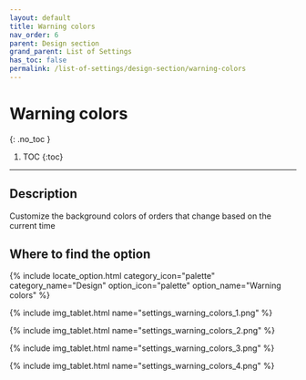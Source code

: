 ```yaml
---
layout: default
title: Warning colors
nav_order: 6
parent: Design section
grand_parent: List of Settings
has_toc: false
permalink: /list-of-settings/design-section/warning-colors
---
```


# Warning colors
{: .no_toc }

1. TOC
{:toc}

---

## Description
Customize the background colors of orders that change based on the current time

## Where to find the option
{% include locate_option.html category_icon="palette" category_name="Design" option_icon="palette" option_name="Warning colors" %}

{% include img_tablet.html name="settings_warning_colors_1.png" %}

{% include img_tablet.html name="settings_warning_colors_2.png" %}

{% include img_tablet.html name="settings_warning_colors_3.png" %}

{% include img_tablet.html name="settings_warning_colors_4.png" %}